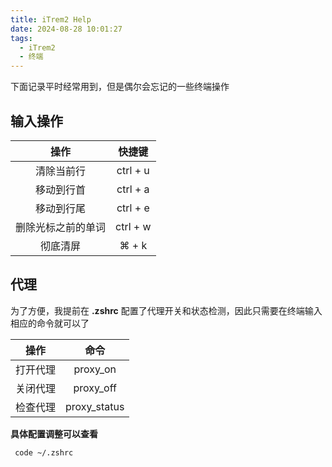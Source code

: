 ```yaml
---
title: iTrem2 Help
date: 2024-08-28 10:01:27
tags:
  - iTrem2
  - 终端
---
```


下面记录平时经常用到，但是偶尔会忘记的一些终端操作

## 输入操作

|        操作        |  快捷键  |
| :----------------: | :------: |
|     清除当前行     | ctrl + u |
|     移动到行首     | ctrl + a |
|     移动到行尾     | ctrl + e |
| 删除光标之前的单词 | ctrl + w |
|      彻底清屏      |  ⌘ + k   |

## 代理

为了方便，我提前在 **.zshrc** 配置了代理开关和状态检测，因此只需要在终端输入相应的命令就可以了

|   操作   |     命令     |
| :------: | :----------: |
| 打开代理 |   proxy_on   |
| 关闭代理 |  proxy_off   |
| 检查代理 | proxy_status |

**具体配置调整可以查看**

```bash
 code ~/.zshrc
```

